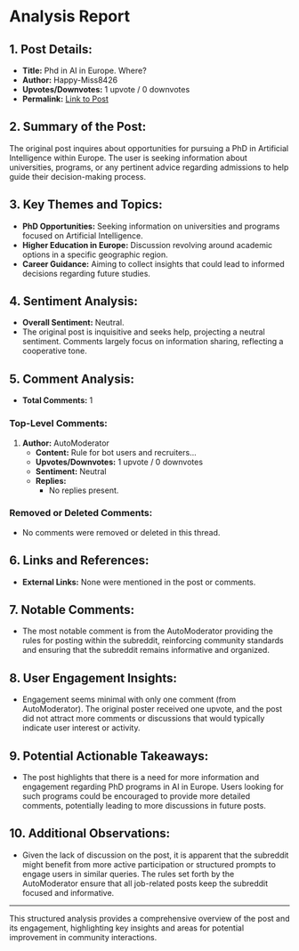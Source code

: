 # Analysis Report

## 1. Post Details:
- **Title:** Phd in AI in Europe. Where?
- **Author:** Happy-Miss8426
- **Upvotes/Downvotes:** 1 upvote / 0 downvotes
- **Permalink:** [Link to Post](https://www.reddit.com/r/MachineLearningJobs/comments/1hbwp4n/phd_in_ai_in_europe_where/)

## 2. Summary of the Post:
The original post inquires about opportunities for pursuing a PhD in Artificial Intelligence within Europe. The user is seeking information about universities, programs, or any pertinent advice regarding admissions to help guide their decision-making process.

## 3. Key Themes and Topics:
- **PhD Opportunities:** Seeking information on universities and programs focused on Artificial Intelligence.
- **Higher Education in Europe:** Discussion revolving around academic options in a specific geographic region.
- **Career Guidance:** Aiming to collect insights that could lead to informed decisions regarding future studies.

## 4. Sentiment Analysis:
- **Overall Sentiment:** Neutral.
- The original post is inquisitive and seeks help, projecting a neutral sentiment. Comments largely focus on information sharing, reflecting a cooperative tone.

## 5. Comment Analysis:
- **Total Comments:** 1

### Top-Level Comments:
1. **Author:** AutoModerator
   - **Content:** Rule for bot users and recruiters... 
   - **Upvotes/Downvotes:** 1 upvote / 0 downvotes
   - **Sentiment:** Neutral
   - **Replies:** 
     - No replies present.

### Removed or Deleted Comments:
- No comments were removed or deleted in this thread.

## 6. Links and References:
- **External Links:** None were mentioned in the post or comments.

## 7. Notable Comments:
- The most notable comment is from the AutoModerator providing the rules for posting within the subreddit, reinforcing community standards and ensuring that the subreddit remains informative and organized.

## 8. User Engagement Insights:
- Engagement seems minimal with only one comment (from AutoModerator). The original poster received one upvote, and the post did not attract more comments or discussions that would typically indicate user interest or activity.

## 9. Potential Actionable Takeaways:
- The post highlights that there is a need for more information and engagement regarding PhD programs in AI in Europe. Users looking for such programs could be encouraged to provide more detailed comments, potentially leading to more discussions in future posts.

## 10. Additional Observations:
- Given the lack of discussion on the post, it is apparent that the subreddit might benefit from more active participation or structured prompts to engage users in similar queries. The rules set forth by the AutoModerator ensure that all job-related posts keep the subreddit focused and informative.

---

This structured analysis provides a comprehensive overview of the post and its engagement, highlighting key insights and areas for potential improvement in community interactions.
